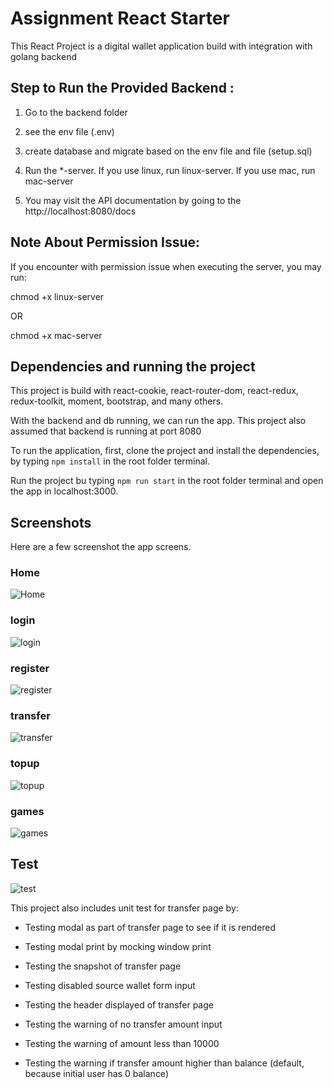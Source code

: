 # Assignment React Starter

This React Project is a digital wallet application build with integration with golang backend

## Step to Run the Provided Backend :

1. Go to the backend folder

2. see the env file (.env)

3. create database and migrate based on the env file and file (setup.sql)

4. Run the \*-server. If you use linux, run linux-server. If you use mac, run mac-server

5. You may visit the API documentation by going to the http://localhost:8080/docs

## Note About Permission Issue:

If you encounter with permission issue when executing the server, you may run:

chmod +x linux-server

OR

chmod +x mac-server

## Dependencies and running the project

This project is build with react-cookie, react-router-dom, react-redux, redux-toolkit, moment, bootstrap, and many others.

With the backend and db running, we can run the app. This project also assumed that backend is running at port 8080

To run the application, first, clone the project and install the dependencies, by typing `npm install` in the root folder terminal.

Run the project bu typing `npm run start` in the root folder terminal and open the app in localhost:3000.

## Screenshots

Here are a few screenshot the app screens.

### Home

![Home](./home.png)

### login

![login](./login.png)

### register

![register](./register.png)

### transfer

![transfer](./transfer.png)

### topup

![topup](./topup.png)

### games

![games](./games.png)

## Test

![test](./test.png)

This project also includes unit test for transfer page by:

- Testing modal as part of transfer page to see if it is rendered

- Testing modal print by mocking window print

- Testing the snapshot of transfer page

- Testing disabled source wallet form input

- Testing the header displayed of transfer page

- Testing the warning of no transfer amount input

- Testing the warning of amount less than 10000

- Testing the warning if transfer amount higher than balance (default, because initial user has 0 balance)
